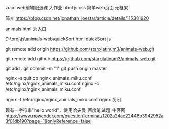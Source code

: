 zucc web前端限选课 大作业
html  js css 简单web页面  无框架

简介
https://blog.csdn.net/jonathan_joestar/article/details/115381920

animals.html 为入口

D:\proj\js\animals-web\quickSort.html
quickSort js

git remote add origin https://github.com/starplatinum3/animals-web.git

git remote add github https://github.com/starplatinum3/animals-web.git


git add .
git commit -m "1" 
git push origin master

nginx -s quit
cp nginx_animals_miku.conf /etc/nginx/nginx_animals_miku.conf
nginx  -c /etc/nginx/nginx_animals_miku.conf

nginx -t /etc/nginx/nginx_animals_miku.conf
nginx 关闭

现有一字符串"hello world"，使用哈夫曼_百度笔试题_牛客网
https://www.nowcoder.com/questionTerminal/1202a24ae22446b3942952a3f01db190?page=1&onlyReference=false